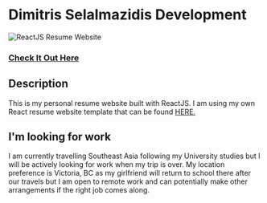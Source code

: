 # Dimitris Selalmazidis Development
![ReactJS Resume Website](readme.jpg?raw=true "ReactJS Resume Website")
### <a href="http://timbakerdev.com/">Check It Out Here</a>

## Description
This is my personal resume website built with ReactJS. I am using my own React resume website template that can be found <a href="https://github.com/tbakerx/react-resume-template">HERE.</a>

## I'm looking for work
I am currently travelling Southeast Asia following my University studies but I will be actively looking for work when my trip is over. My location preference is Victoria, BC as my girlfriend will return to school there after our travels but I am open to remote work and can potentially make other arrangements if the right job comes along.
